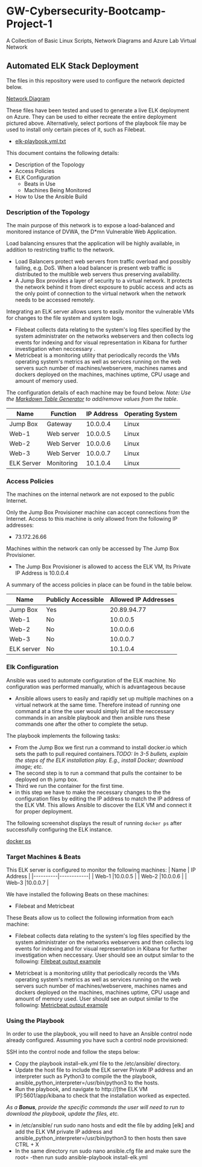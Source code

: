 # GW-Cybersecurity-Bootcamp-Project-1
A Collection of Basic Linux Scripts, Network Diagrams and Azure Lab Virtual Network
## Automated ELK Stack Deployment

The files in this repository were used to configure the network depicted below.

[Network Diagram](https://github.com/Oussamaaw/GW-Cybersecurity-Bootcamp-Project-1/blob/main/Diagrams/Azure%20Virtual%20Network%20Diagram%20with%20ELK%20Server.png)

These files have been tested and used to generate a live ELK deployment on Azure. They can be used to either recreate the entire deployment pictured above.
 Alternatively, select portions of the playbook file may be used to install only certain pieces of it, such as Filebeat.

  - [elk-playbook.yml.txt](https://github.com/Oussamaaw/GW-Cybersecurity-Bootcamp-Project-1/blob/main/Ansible/VM%20ELK%20install%20config%20with%20docker.txt)

This document contains the following details:
- Description of the Topology
- Access Policies
- ELK Configuration
  - Beats in Use
  - Machines Being Monitored
- How to Use the Ansible Build


### Description of the Topology

The main purpose of this network is to expose a load-balanced and monitored instance of DVWA, the D*mn Vulnerable Web Application.

Load balancing ensures that the application will be highly available, in addition to restricting traffic to the network.
- Load Balancers protect web servers from traffic overload and possibly failing, e.g. DoS. When a load balancer is present web traffic 
  is distributed to the multible web servers thus preserving availability.
- A Jump Box provides a layer of security to a virtual network. It protects the network behind it from direct exposure to public access and acts as the only
  point of connection to the virtual network when the network needs to be accessed remotely.

Integrating an ELK server allows users to easily monitor the vulnerable VMs for changes to the file system and system logs.
- Filebeat collects data relating to the system's log files specified by the system administrater on the networks webservers and then collects log events 
  for indexing and for visual representation in Kibana for further investigation when neccessary .
- Metricbeat is a monitoring utility that periodically records the VMs operating system's metrics as well as services running on the web servers such number of machines/webservere, 
  machines names and dockers deployed on the machines, machines uptime, CPU usage and amount of memory used.  

The configuration details of each machine may be found below.
_Note: Use the [Markdown Table Generator](http://www.tablesgenerator.com/markdown_tables) to add/remove values from the table_.

| Name     | Function | IP Address | Operating System |
|----------|----------|------------|------------------|
| Jump Box | Gateway  | 10.0.0.4   | Linux            |
| Web-1    |Web server| 10.0.0.5   | Linux            |
| Web-2    |Web Server| 10.0.0.6   | Linux            |
| Web-3    |Web Server| 10.0.0.7   | Linux            |
|ELK Server|Monitoring| 10.1.0.4   | Linux            |

### Access Policies

The machines on the internal network are not exposed to the public Internet. 

Only the Jump Box Provisioner machine can accept connections from the Internet. Access to this machine is only allowed from the following IP addresses:
- 73.172.26.66

Machines within the network can only be accessed by The Jump Box Provisioner.
- The Jump Box Provisioner is allowed to access the ELK VM, Its Private IP Address is 10.0.0.4

A summary of the access policies in place can be found in the table below.

| Name     | Publicly Accessible | Allowed IP Addresses |
|----------|---------------------|----------------------|
| Jump Box | Yes                 | 20.89.94.77	        |
| Web-1    | No                  |10.0.0.5              |
| Web-2    | No                  |10.0.0.6              |
| Web-3    | No                  |10.0.0.7		|
|ELK server|No			 |10.1.0.4		|
	
### Elk Configuration

Ansible was used to automate configuration of the ELK machine. No configuration was performed manually, which is advantageous because
- Ansible allows users to easily and rapidly set up multiple machines on a virtual network at the same time. Therefore instead of running one command at 
  a time the user would simply list all the neccessary commands in an ansible playbook and then ansible runs these commands one after the other to complete the setup.

The playbook implements the following tasks:
- From the Jump Box we first run a command to install docker.io which sets the path to pull required containers._TODO: In 3-5 bullets, explain the steps of the ELK installation play. E.g., install Docker; download image; etc._
- The second step is to run a command that pulls the container to be deployed on th jump box.
- Third we run the container for the first time.
- in this step we have to make the necessary changes to the the configuration files by editing the IP address to match the IP address of the ELK VM. This allows Ansible to discover the 
  ELK VM and connect it for proper deployment. 

The following screenshot displays the result of running `docker ps` after successfully configuring the ELK instance.

[docker ps](https://github.com/Oussamaaw/GW-Cybersecurity-Bootcamp-Project-1/blob/main/Ansible/Docker%20ps.png)

### Target Machines & Beats
This ELK server is configured to monitor the following machines:
| Name     | IP Address | 
|----------|------------|
| Web-1    |10.0.0.5    | 
| Web-2    |10.0.0.6    | 
| Web-3    |10.0.0.7    | 


We have installed the following Beats on these machines:
- Filebeat and Metricbeat 

These Beats allow us to collect the following information from each machine:

- Filebeat collects data relating to the system's log files specified by the system administrater on the networks webservers and then collects log events 
  for indexing and for visual representation in Kibana for further investigation when neccessary. User should see an output similar to the following:
[Filebeat output example](https://github.com/Oussamaaw/GW-Cybersecurity-Bootcamp-Project-1/blob/main/Ansible/Filebeat%20Scren%20Shot2.png)

- Metricbeat is a monitoring utility that periodically records the VMs operating system's metrics as well as services running on the web servers such number of machines/webservere, 
  machines names and dockers deployed on the machines, machines uptime, CPU usage and amount of memory used. User should see an output similar to the following: 
[Metricbeat output example]( https://github.com/Oussamaaw/GW-Cybersecurity-Bootcamp-Project-1/blob/main/Ansible/MetricBeat%20Screenshot2.png)

### Using the Playbook
In order to use the playbook, you will need to have an Ansible control node already configured. Assuming you have such a control node provisioned: 

SSH into the control node and follow the steps below:
- Copy the playbook install-elk.yml  file to the /etc/ansible/ directory.
- Update the host file to include the ELK server Private IP address and an interpreter such as Python3 to compile the the playbook, ansible_python_interpreter=/usr/bin/python3 to the hosts.
- Run the playbook, and navigate to http://[the ELK VM IP]:5601/app/kibana to check that the installation worked as expected.

_As a **Bonus**, provide the specific commands the user will need to run to download the playbook, update the files, etc._
- in /etc/ansible/ run sudo nano hosts and edit the file by adding [elk] and add the ELK VM private IP address and ansible_python_interpreter=/usr/bin/python3 to 
  then hosts then save CTRL + X
- In the same directory run sudo nano ansible.cfg file and make sure the root=<your system admin> 
 -then run sudo ansible-playbook install-elk.yml

